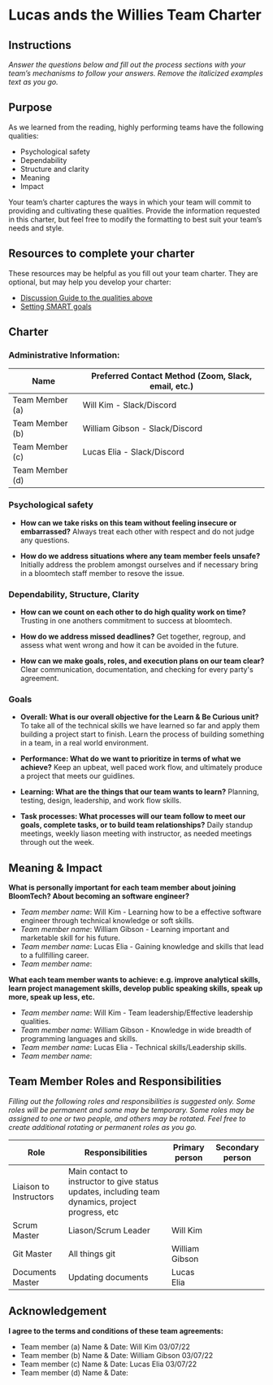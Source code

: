 # Lucas ands the Willies Team Charter

## Instructions

*Answer the questions below and fill out the process sections with your team’s
mechanisms to follow your answers. Remove the italicized examples text as you
go.*

## Purpose

As we learned from the reading, highly performing teams have the following
qualities:

* Psychological safety
* Dependability
* Structure and clarity
* Meaning
* Impact

Your team’s charter captures the ways in which your team will commit to
providing and cultivating these qualities. Provide the information requested in
this charter, but feel free to modify the formatting to best suit your team’s
needs and style.

## Resources to complete your charter

These resources may be helpful as you fill out your team charter. They are optional, but may help you develop your charter:

* [Discussion Guide to the qualities above](https://docs.google.com/document/d/1lgiz6mwZeyWEaJxN_NMI-tI5Qijv2BHh27DPLeSLE40)
* [Setting SMART goals](https://www.mindtools.com/pages/article/smart-goals.htm)

## Charter

### Administrative Information:

|Name            |Preferred Contact Method (Zoom, Slack, email, etc.) |
|---	           |---                                           |
|Team Member (a) |  Will Kim - Slack/Discord                    |
|Team Member (b) |  William Gibson - Slack/Discord              |
|Team Member (c) |  Lucas Elia - Slack/Discord                  |
|Team Member (d) |                                              |

### Psychological safety

* **How can we take risks on this team without feeling insecure or
  embarrassed?**
    Always treat each other with respect and do not judge any questions. 

* **How do we address situations where any team member feels unsafe?**
    Initially address the problem amongst ourselves and if necessary bring in a bloomtech staff member to resove the issue. 

### Dependability, Structure, Clarity

* **How can we count on each other to do high quality work on time?**
    Trusting in one anothers commitment to success at bloomtech. 

* **How do we address missed deadlines?**
    Get together, regroup, and assess what went wrong and how it can be avoided in the future. 

* **How can we make goals, roles, and execution plans on our team clear?**
     Clear communication, documentation, and checking for every party's agreement. 


### Goals

* **Overall: What is our overall objective for the Learn & Be Curious unit?**
   To take all of the technical skills we have learned so far and apply them building a project start to finish. Learn the process of building something in a team, in a real world environment. 


* **Performance: What do we want to prioritize in terms of what we achieve?**
    Keep an upbeat, well paced work flow, and ultimately produce a project that meets our guidlines.


* **Learning: What are the things that our team wants to learn?**
    Planning, testing, design, leadership, and work flow skills. 


* **Task processes: What processes will our team follow to meet our goals,
  complete tasks, or to build team relationships?**
    Daily standup meetings, weekly liason meeting with instructor, as needed meetings through out the week. 
    
   


## Meaning & Impact

**What is personally important for each team member about joining BloomTech? About
becoming an software engineer?**

* *Team member name*: Will Kim - Learning how to be a effective software engineer through technical knowledge or soft skills.
* *Team member name*: William Gibson - Learning important and marketable skill for his future.
* *Team member name*: Lucas Elia - Gaining knowledge and skills that lead to a fullfilling career. 
* *Team member name*:

**What each team member wants to achieve: e.g. improve analytical skills, learn
project management skills, develop public speaking skills, speak up more, speak
up less, etc.**

* *Team member name*: Will Kim - Team leadership/Effective leadership qualities.
* *Team member name*: William Gibson - Knowledge in wide breadth of programming languages and skills.
* *Team member name*: Lucas Elia - Technical skills/Leadership skills.
* *Team member name*:

## Team Member Roles and Responsibilities

*Filling out the following roles and responsibilities is suggested only. Some
roles will be permanent and some may be temporary. Some roles may be assigned to
one or two people, and others may be rotated. Feel free to create additional
rotating or permanent roles as you go.*

|**Role**               |**Responsibilities** |**Primary person** |**Secondary person** |
|---                    |---                  |---                |---                  |
|Liaison to Instructors | Main contact to instructor to give status updates, including team dynamics, project progress, etc |||
|Scrum Master           | Liason/Scrum Leader | Will Kim          |                     |
|Git Master             | All things git      | William Gibson    |                     |
|Documents Master       | Updating documents  | Lucas Elia        |                     |

## Acknowledgement

**I agree to the terms and conditions of these team agreements:**

* Team member (a) Name & Date: Will Kim 03/07/22
* Team member (b) Name & Date: William Gibson 03/07/22
* Team member (c) Name & Date: Lucas Elia 03/07/22
* Team member (d) Name & Date:

